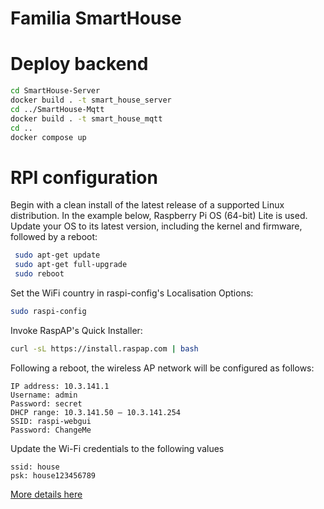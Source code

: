 # Familia SmartHouse


# Deploy backend

```bash
cd SmartHouse-Server
docker build . -t smart_house_server
cd ../SmartHouse-Mqtt
docker build . -t smart_house_mqtt
cd ..
docker compose up
```

# RPI configuration

Begin with a clean install of the latest release of a supported Linux distribution. In the example below, Raspberry Pi OS (64-bit) Lite is used. Update your OS to its latest version, including the kernel and firmware, followed by a reboot:

```bash
 sudo apt-get update
 sudo apt-get full-upgrade
 sudo reboot
```

Set the WiFi country in raspi-config's Localisation Options:
```bash
sudo raspi-config
```
Invoke RaspAP's Quick Installer:

```bash
curl -sL https://install.raspap.com | bash
```

Following a reboot, the wireless AP network will be configured as follows:

```
IP address: 10.3.141.1
Username: admin
Password: secret
DHCP range: 10.3.141.50 — 10.3.141.254
SSID: raspi-webgui
Password: ChangeMe
```
Update the Wi-Fi credentials to the following values

```
ssid: house
psk: house123456789
```

[More details here](https://raspap.com/#quick)


